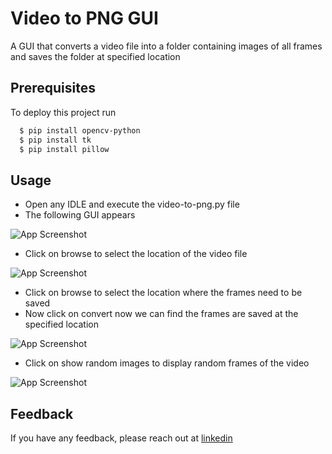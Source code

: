 # Video to PNG GUI

A GUI that converts a video file into a folder containing images of all frames and saves the folder at specified location



## Prerequisites

To deploy this project run

```bash
  $ pip install opencv-python
  $ pip install tk
  $ pip install pillow
```


## Usage
- Open any IDLE and execute the video-to-png.py file 
- The following GUI appears

![App Screenshot](https://github.com/vavinash992/Video-to-png-GUI/blob/main/images/image.IR63M1.png)

- Click on browse to select the location of the video file

![App Screenshot](https://github.com/vavinash992/Video-to-png-GUI/blob/main/images/image.ZWI5M1.png)

- Click on browse to select the location where the frames need to be saved
- Now click on convert now we can find the frames are saved at the specified location

![App Screenshot](https://github.com/vavinash992/Video-to-png-GUI/blob/main/images/image.BWCWM1.png)

- Click on show random images to display random frames of the video

![App Screenshot](https://github.com/vavinash992/Video-to-png-GUI/blob/main/images/image.4ORZM1.png)



## Feedback

If you have any feedback, please reach out at [linkedin](https://www.linkedin.com/in/avinash-vangapandu-11124b1aa/)

